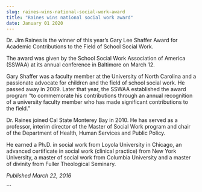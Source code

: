 ```yaml
---
slug: raines-wins-national-social-work-award
title: "Raines wins national social work award"
date: January 01 2020
---
```


 
<p>
  Dr. Jim Raines is the winner of this year’s Gary Lee Shaffer Award for
  Academic Contributions to the Field of School Social Work.
</p>
<p>
  The award was given by the School Social Work Association of America
  &#40;SSWAA&#41; at its annual conference in Baltimore on March 12.
</p>
<p>
  Gary Shaffer was a faculty member at the University of North Carolina and a
  passionate advocate for children and the field of school social work. He
  passed away in 2009. Later that year, the SSWAA established the award program
  “to commemorate his contributions through an annual recognition of a
  university faculty member who has made significant contributions to the
  field.”
</p>
<p>
  Dr. Raines joined Cal State Monterey Bay in 2010. He has served as a
  professor, interim director of the Master of Social Work program and chair of
  the Department of Health, Human Services and Public Policy.
</p>
<p>
  He earned a Ph.D. in social work from Loyola University in Chicago, an
  advanced certificate in social work &#40;clinical practice&#41; from New York
  University, a master of social work from Columbia University and a master of
  divinity from Fuller Theological Seminary.
</p>
<p><em>Published March 22, 2016</em></p>
```
